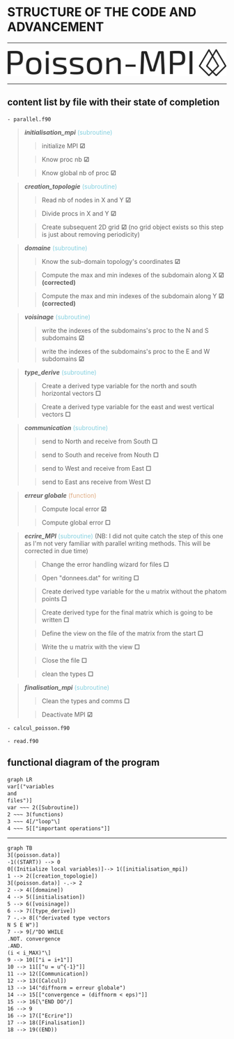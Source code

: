 # STRUCTURE OF THE CODE AND ADVANCEMENT
___
<img src="assets\poisson-mpi-high-resolution-logo-transparent.png" alt="MarineGEO circle logo">

___
## content list by file with their state of completion

    - parallel.f90
> ***initialisation_mpi*** <span style="color:#85d0df">(subroutine)</span>
>> initialize MPI  **&#9745;** 
>
>> Know proc nb **&#9745;**
>
>> Know global nb of proc **&#9745;**


> ***creation_topologie*** <span style="color:#85d0df">(subroutine)</span>
>> Read nb of nodes in X and Y **&#9745;**
>
>> Divide procs in X and Y **&#9745;**
>
>> Create subsequent 2D grid **&#9745;** (no grid object exists so this step is just about removing periodicity)

> ***domaine*** <span style="color:#85d0df">(subroutine)</span>
>> Know the sub-domain topology's coordinates **&#9745;**
>
>> Compute the max and min indexes of the subdomain along X **&#9745; (corrected)**
>
>> Compute the max and min indexes of the subdomain along Y **&#9745; (corrected)**

> ***voisinage*** <span style="color:#85d0df">(subroutine)</span>
>> write the indexes of the subdomains's proc to the N and S subdomains **&#9745;**
>
>> write the indexes of the subdomains's proc to the E and W subdomains **&#9745;**

> ***type_derive*** <span style="color:#85d0df">(subroutine)</span>
>> Create a derived type variable for the north and south horizontal vectors **&#9744;**
>
>> Create a derived type variable for the east and west vertical vectors **&#9744;**

> ***communication*** <span style="color:#85d0df">(subroutine)</span>
>> send to North and receive from South **&#9744;**
>
>> send to South and receive from Nouth **&#9744;**
>
>> send to West and receive from East **&#9744;**
>
>> send to East ans receive from West **&#9744;**

> ***erreur globale*** <span style="color:#dfad85">(function)</span>
>> Compute local error **&#9745;**
>
>> Compute global error **&#9744;**

> ***ecrire_MPI*** <span style="color:#85d0df">(subroutine)</span>
> (NB: I did not quite catch the step of this one as I'm not very familiar with parallel writing methods. This will be corrected in due time)
>> Change the error handling wizard for files **&#9744;**
>
>> Open "donnees.dat" for writing **&#9744;**
>
>> Create derived type variable for the u matrix without the phatom points **&#9744;**
>
>> Create derived type for the final matrix which is going to be written **&#9744;**
>
>> Define the view on the file of the matrix from the start **&#9744;**
>
>> Write the u matrix with the view **&#9744;**
> 
>> Close the file **&#9744;**
>
>> clean the types **&#9744;**

> ***finalisation_mpi*** <span style="color:#85d0df">(subroutine)</span>
>> Clean the types and comms **&#9744;**
>
>> Deactivate MPI **&#9745;**


    - calcul_poisson.f90
>>

    - read.f90
>>

## functional diagram of the program
```mermaid
graph LR
var[("variables
and
files")]
var ~~~ 2([Subroutine])
2 ~~~ 3(functions)
3 ~~~ 4[/"loop"\]
4 ~~~ 5[["important operations"]]
```
___
```mermaid
graph TB
3[(poisson.data)]
-1((START)) --> 0
0[(Initialize local variables)]--> 1([initialisation_mpi])
1 --> 2([creation_topologie])
3[(poisson.data)] -.-> 2
2 --> 4([domaine])
4 --> 5([initialisation])
5 --> 6([voisinage])
6 --> 7([type_derive])
7 -.-> 8[("derivated type vectors 
N S E W")]
7 --> 9[/"DO WHILE 
.NOT. convergence
.AND.
(i < i_MAX)"\]
9 --> 10[["i = i+1"]]
10 --> 11[["u = u^{-1}"]]
11 --> 12([Communication])
12 --> 13([Calcul])
13 --> 14("diffnorm = erreur globale")
14 --> 15[["convergence = (diffnorm < eps)"]]
15 --> 16[\"END DO"/]
16 --> 9
16 --> 17(["Ecrire"])
17 --> 18([Finalisation])
18 --> 19((END))
```
